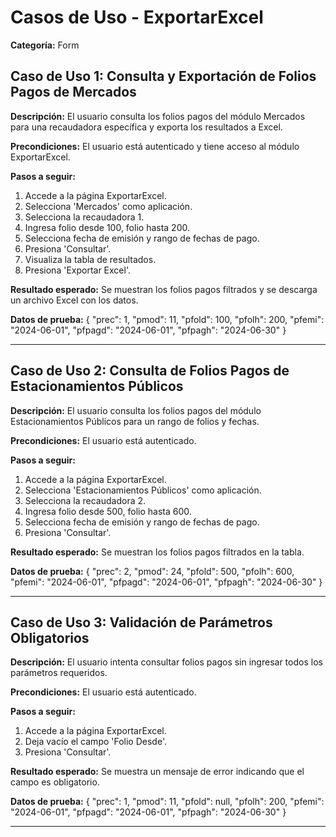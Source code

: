 # Casos de Uso - ExportarExcel

**Categoría:** Form

## Caso de Uso 1: Consulta y Exportación de Folios Pagos de Mercados

**Descripción:** El usuario consulta los folios pagos del módulo Mercados para una recaudadora específica y exporta los resultados a Excel.

**Precondiciones:**
El usuario está autenticado y tiene acceso al módulo ExportarExcel.

**Pasos a seguir:**
1. Accede a la página ExportarExcel.
2. Selecciona 'Mercados' como aplicación.
3. Selecciona la recaudadora 1.
4. Ingresa folio desde 100, folio hasta 200.
5. Selecciona fecha de emisión y rango de fechas de pago.
6. Presiona 'Consultar'.
7. Visualiza la tabla de resultados.
8. Presiona 'Exportar Excel'.

**Resultado esperado:**
Se muestran los folios pagos filtrados y se descarga un archivo Excel con los datos.

**Datos de prueba:**
{
  "prec": 1,
  "pmod": 11,
  "pfold": 100,
  "pfolh": 200,
  "pfemi": "2024-06-01",
  "pfpagd": "2024-06-01",
  "pfpagh": "2024-06-30"
}

---

## Caso de Uso 2: Consulta de Folios Pagos de Estacionamientos Públicos

**Descripción:** El usuario consulta los folios pagos del módulo Estacionamientos Públicos para un rango de folios y fechas.

**Precondiciones:**
El usuario está autenticado.

**Pasos a seguir:**
1. Accede a la página ExportarExcel.
2. Selecciona 'Estacionamientos Públicos' como aplicación.
3. Selecciona la recaudadora 2.
4. Ingresa folio desde 500, folio hasta 600.
5. Selecciona fecha de emisión y rango de fechas de pago.
6. Presiona 'Consultar'.

**Resultado esperado:**
Se muestran los folios pagos filtrados en la tabla.

**Datos de prueba:**
{
  "prec": 2,
  "pmod": 24,
  "pfold": 500,
  "pfolh": 600,
  "pfemi": "2024-06-01",
  "pfpagd": "2024-06-01",
  "pfpagh": "2024-06-30"
}

---

## Caso de Uso 3: Validación de Parámetros Obligatorios

**Descripción:** El usuario intenta consultar folios pagos sin ingresar todos los parámetros requeridos.

**Precondiciones:**
El usuario está autenticado.

**Pasos a seguir:**
1. Accede a la página ExportarExcel.
2. Deja vacío el campo 'Folio Desde'.
3. Presiona 'Consultar'.

**Resultado esperado:**
Se muestra un mensaje de error indicando que el campo es obligatorio.

**Datos de prueba:**
{
  "prec": 1,
  "pmod": 11,
  "pfold": null,
  "pfolh": 200,
  "pfemi": "2024-06-01",
  "pfpagd": "2024-06-01",
  "pfpagh": "2024-06-30"
}

---

